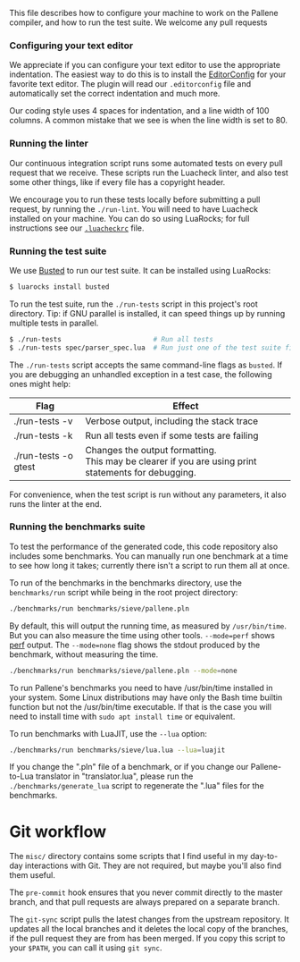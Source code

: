 This file describes how to configure your machine to work on the Pallene compiler, and how to run the test suite.
We welcome any pull requests

### Configuring your text editor

We appreciate if you can configure your text editor to use the appropriate indentation.
The easiest way to do this is to install the [EditorConfig](https://editorconfig.org/) for your favorite text editor.
The plugin will read our `.editorconfig` file and automatically set the correct indentation and much more.

Our coding style uses 4 spaces for indentation, and a line width of 100 columns.
A common mistake that we see is when the line width is set to 80.

### Running the linter

Our continuous integration script runs some automated tests on every pull request that we receive.
These scripts run the Luacheck linter, and also test some other things, like if every file has a copyright header.

We encourage you to run these tests locally before submitting a pull request, by running the `./run-lint`.
You will need to have Luacheck installed on your machine.
You can do so using LuaRocks; for full instructions see our [`.luacheckrc`](.luacheckrc) file.

### Running the test suite

We use [Busted](http://olivinelabs.com/busted/) to run our test suite.
It can be installed using LuaRocks:

```sh
$ luarocks install busted
```

To run the test suite, run the `./run-tests` script in this project's root directory.
Tip: if GNU parallel is installed, it can speed things up by running multiple tests in parallel.

```sh
$ ./run-tests                       # Run all tests
$ ./run-tests spec/parser_spec.lua  # Run just one of the test suite files
```

The `./run-tests` script accepts the same command-line flags as `busted`.
If you are debugging an unhandled exception in a test case, the following ones might help:

Flag                  | Effect
--------------------- | --------------------------------------------------------
./run-tests -v        | Verbose output, including the stack trace
./run-tests -k        | Run all tests even if some tests are failing
./run-tests -o gtest  | Changes the output formatting.<br>This may be clearer if you are using print statements for debugging.

For convenience, when the test script is run without any parameters, it also runs the linter at the end.

### Running the benchmarks suite

To test the performance of the generated code, this code repository also includes some benchmarks.
You can manually run one benchmark at a time to see how long it takes; currently there isn't a script to run them all at once.

To run of the benchmarks in the benchmarks directory, use the `benchmarks/run` script while being in the root project directory:

```sh
./benchmarks/run benchmarks/sieve/pallene.pln
```

By default, this will output the running time, as measured by `/usr/bin/time`.
But you can also measure the time using other tools.
`--mode=perf` shows [perf](https://en.wikipedia.org/wiki/Perf_%28Linux%29) output.
The `--mode=none` flag shows the stdout produced by the benchmark, without measuring the time.

```sh
./benchmarks/run benchmarks/sieve/pallene.pln --mode=none
```

To run Pallene's benchmarks you need to have /usr/bin/time installed in your system.
Some Linux distributions may have only the Bash time builtin function but not the /usr/bin/time executable.
If that is the case you will need to install time with `sudo apt install time` or equivalent.

To run benchmarks with LuaJIT, use the `--lua` option:

```sh
./benchmarks/run benchmarks/sieve/lua.lua --lua=luajit
```

If you change the ".pln" file of a benchmark, or if you change our Pallene-to-Lua translator in "translator.lua",
please run the `./benchmarks/generate_lua` script to regenerate the ".lua" files for the benchmarks.

# Git workflow

The `misc/` directory contains some scripts that I find useful in my day-to-day interactions with Git.
They are not required, but maybe you'll also find them useful.

The `pre-commit` hook ensures that you never commit directly to the master branch,
and that pull requests are always prepared on a separate branch.

The `git-sync` script pulls the latest changes from the upstream repository.
It updates all the local branches and it deletes the local copy of the branches,
if the pull request they are from has been merged.
If you copy this script to your `$PATH`, you can call it using `git sync`.
